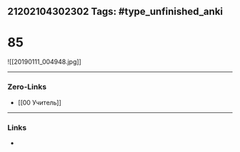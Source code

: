21202104302302
Tags: #type_unfinished_anki 
---
# 85

![[20190111_004948.jpg]]

---
### Zero-Links
- [[00 Учитель]]
---
### Links
-